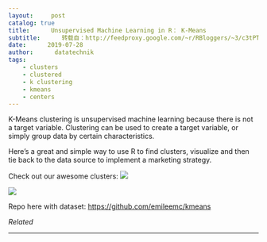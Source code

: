 ```yaml
---
layout:     post
catalog: true
title:      Unsupervised Machine Learning in R： K-Means
subtitle:      转载自：http://feedproxy.google.com/~r/RBloggers/~3/c3tPT9invOg/
date:      2019-07-28
author:      datatechnik
tags:
    - clusters
    - clustered
    - k clustering
    - kmeans
    - centers
---
```






K-Means clustering is unsupervised machine learning because there is not a target variable. Clustering can be used to create a target variable, or simply group data by certain characteristics.

Here’s a great and simple way to use R to find clusters, visualize and then tie back to the data source to implement a marketing strategy. 

Check out our awesome clusters: 
![](https://datatechnik2.files.wordpress.com/2019/07/rplot.png?w=456&is-pending-load=1)

![](https://datatechnik2.files.wordpress.com/2019/07/rplot.png?w=456)


Repo here with dataset: https://github.com/emileemc/kmeans


*Related*







---
